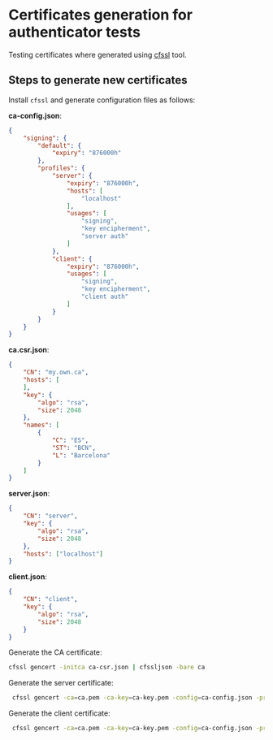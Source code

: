 # Certificates generation for authenticator tests

Testing certificates where generated using [cfssl](https://github.com/cloudflare/cfssl) tool.

## Steps to generate new certificates

Install `cfssl` and generate configuration files as follows:

**ca-config.json**:

```json
{
    "signing": {
        "default": {
            "expiry": "876000h"
        },
        "profiles": {
            "server": {
                "expiry": "876000h",
                "hosts": [
                    "localhost"
                ],
                "usages": [
                    "signing",
                    "key encipherment",
                    "server auth"
                ]
            },
            "client": {
                "expiry": "876000h",
                "usages": [
                    "signing",
                    "key encipherment",
                    "client auth"
                ]
            }
        }
    }
}
```

**ca.csr.json**:

```json
{
    "CN": "my.own.ca",
    "hosts": [
    ],
    "key": {
        "algo": "rsa",
        "size": 2048
    },
    "names": [
        {
            "C": "ES",
            "ST": "BCN",
            "L": "Barcelona"
        }
    ]
}
```

**server.json**:

```json
{
    "CN": "server",
    "key": {
        "algo": "rsa",
        "size": 2048
    },
    "hosts": ["localhost"]
}
```

**client.json**:

```json
{
    "CN": "client",
    "key": {
        "algo": "rsa",
        "size": 2048
    }
}
```

Generate the CA certificate:

```bash
cfssl gencert -initca ca-csr.json | cfssljson -bare ca
```

Generate the server certificate:

```bash
 cfssl gencert -ca=ca.pem -ca-key=ca-key.pem -config=ca-config.json -profile=server server.json | cfssljson -bare server
```

Generate the client certificate:

```bash
 cfssl gencert -ca=ca.pem -ca-key=ca-key.pem -config=ca-config.json -profile=client client.json | cfssljson -bare client
```
